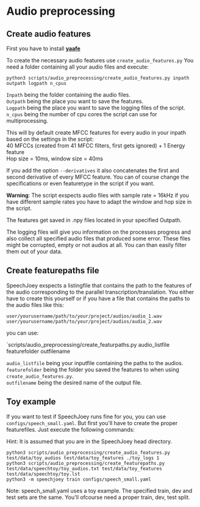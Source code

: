 # Audio preprocessing

## Create audio features

First you have to install [**yaafe**](https://github.com/Yaafe/Yaafe)

To create the necessary audio features use `create_audio_features.py`
You need a folder containing all your audio files and execute:

`python3 scripts/audio_preprocessing/create_audio_features.py inpath outpath logpath n_cpus`

`Inpath` being the folder containing the audio files.  
`Outpath` being the place you want to save the features.  
`Logpath` being the place you want to save the logging files of the script.  
`n_cpus` being the number of cpu cores the script can use for multiprocessing.  

This will by default create MFCC features for every audio in your inpath based on the settings in the script:  
40 MFCCs (created from 41 MFCC filters, first gets ignored) + 1 Energy feature  
Hop size = 10ms, window size = 40ms

If you add the option `--derivatives` it also concatenates the first and second derivative of every MFCC feature.
You can of course change the specifications or even featuretype in the script if you want.

**Warning**: The script exspects audio files with sample rate = 16kHz if you have different sample rates you have to adapt the window and hop size in the script.

The features get saved in .npy files located in your specified Outpath.

The logging files will give you information on the processes progress and also collect all specified audio files that produced some error.
These files might be corrupted, empty or not audios at all.
You can than easily filter them out of your data.

## Create featurepaths file

SpeechJoey exspects a listingfile that contains the path to the features of the audio corresponding to the
parallel transcription/translation.
You either have to create this yourself or if you have a file that contains the paths to the audio files like this:
```
user/yourusername/path/to/your/project/audios/audio_1.wav
user/yourusername/path/to/your/project/audios/audio_2.wav
```
you can use:

`scripts/audio_preprocessing/create_featurpaths.py audio_listfile featurefolder outfilename

`audio_listfile` being your inputfile containing the paths to the audios.  
`featurefolder` being the folder you saved the features to when using `create_audio_features.py`.  
`outfilename` being the desired name of the output file.  

## Toy example
If you want to test if SpeechJoey runs fine for you, you can use `configs/speech_small.yaml`.
But first you'll have to create the proper featurefiles.
Just execute the following commands:

Hint: It is assumed that you are in the SpeechJoey head directory.

```
python3 scripts/audio_preprocessing/create_audio_features.py test/data/toy_audios test/data/toy_features ./toy_logs 1
python3 scripts/audio_preprocessing/create_featurepaths.py test/data/speechtoy/toy_audios.txt test/data/toy_features test/data/speechtoy/toy.lst
python3 -m speechjoey train configs/speech_small.yaml
```

Note: speech_small.yaml uses a toy example. The specified train, dev and test sets are the same. You'll ofcourse need a proper train, dev, test split. 

